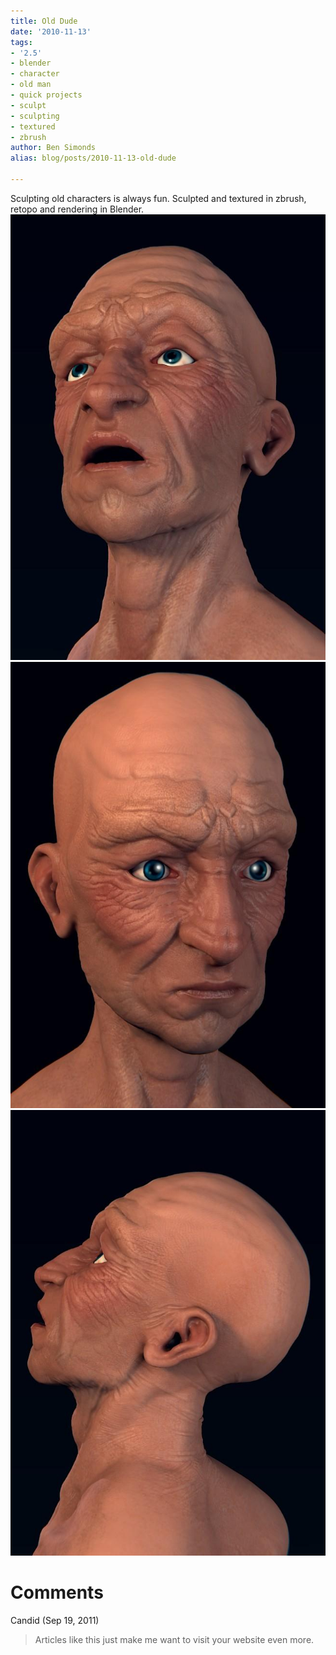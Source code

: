 ```yaml
---
title: Old Dude
date: '2010-11-13'
tags:
- '2.5'
- blender
- character
- old man
- quick projects
- sculpt
- sculpting
- textured
- zbrush
author: Ben Simonds
alias: blog/posts/2010-11-13-old-dude

---
```


Sculpting old characters is always fun. Sculpted and textured in zbrush, retopo and rendering in Blender. [![](/images/old/randomhead2_6.jpg)](/images/old/randomhead2_6.jpg) [](/images/old/randomhead2_6.jpg)[![](/images/old/randomhead2_4.jpg)](/images/old/randomhead2_4.jpg) [![](/images/old/randomhead2_7.jpg)](/images/old/randomhead2_7.jpg)





# Comments


Candid (Sep 19, 2011)
> Articles like this just make me want to visit your website even more.
